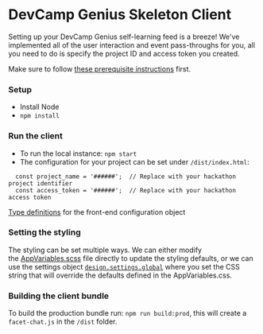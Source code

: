 # DevCamp Genius Skeleton Client

Setting up your DevCamp Genius self-learning feed is a breeze! We've implemented all of the user interaction and event pass-throughs for you, all you need to do is specify the project ID and access token you created.

Make sure to follow [these prerequisite instructions](https://gamalon.github.io/genius-hackathon-documentation/) first.

### Setup

* Install Node
* `npm install`

### Run the client

* To run the local instance: `npm start`
* The configuration for your project can be set under `/dist/index.html`:
```
  const project_name = '######';  // Replace with your hackathon project identifier
  const access_token = '######';  // Replace with your hackathon access token
```
[Type definitions](https://github.com/gamalon/genius-hackathon-skeleton/blob/main/client/src/entities.js#L981-L1122) for the front-end configuration object

### Setting the styling

The styling can be set multiple ways. We can either modify the [AppVariables.scss](https://github.com/gamalon/genius-hackathon-skeleton/blob/main/client/src/AppVariables.scss) file directly to update the styling defaults, or we can use the settings object [`design.settings.global`](https://github.com/gamalon/genius-hackathon-skeleton/blob/main/client/src/entities.js#L1014) where you set the CSS string that will override the defaults defined in the AppVariables.css.

### Building the client bundle
To build the production bundle run: `npm run build:prod`, this will create a `facet-chat.js` in the `/dist` folder.
